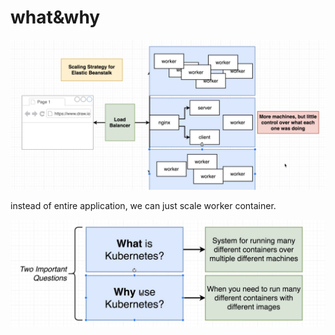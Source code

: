 # what&why

![](../.gitbook/assets/image%20%28330%29.png)

instead of entire application, we can just scale worker container. 



![](../.gitbook/assets/image%20%28331%29.png)

